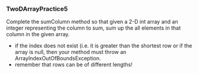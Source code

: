### TwoDArrayPractice5
Complete the sumColumn method so that given a 2-D int array and an integer representing the column to sum, 
sum up the all elements in that column in the given array.
- if the index does not exist (i.e. it is greater than the shortest row or if the array is null, then your method must throw an ArrayIndexOutOfBoundsException.
- remember that rows can be of different lengths!


